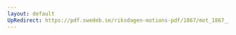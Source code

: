 ```yaml
---
layout: default
UpRedirect: https://pdf.swedeb.se/riksdagen-motions-pdf/1867/mot_1867__ak__00101/mot_1867__ak__00101_001.pdf
---
```

